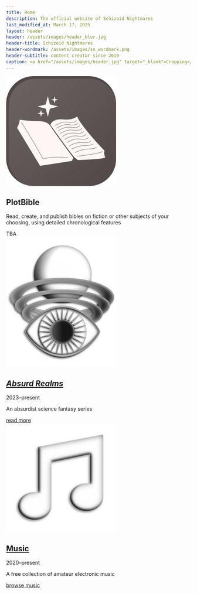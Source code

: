 ```yaml
---
title: Home
description: The official website of Schizoid Nightmares
last_modified_at: March 17, 2025
layout: header
header: /assets/images/header_blur.jpg
header-title: Schizoid Nightmares
header-wordmark: /assets/images/sn_wordmark.png
header-subtitle: content creator since 2019
caption: <a href="/assets/images/header.jpg" target="_blank">Cropping</a> of the cover for <i>Anthology I</i> — art by <a href="https://vladmomotart.tumblr.com/" target="_blank">Vlad Momot</a> as a paid commission
---
```


<div class="feature" markdown=0>
  <img src="/assets/images/plotbible_icon_oct2024_small.png" alt="PlotBible icon">
  <div>
    <h2>PlotBible</h2>
    <p>Read, create, and publish bibles on fiction or other subjects of your choosing, using detailed chronological features</p>
    <div>TBA</div>
  </div>
</div>

<div class="feature" markdown=0>
  <a href="absurd-realms/" aria-label="Read more about Absurd Realms"><img src="/assets/images/ar_icon_2024_small.png" alt="Absurd Realms icon"></a>
  <div>
    <h2><i><a href="absurd-realms/">Absurd Realms</a></i></h2>
    <p class="cap">2023–present</p>
    <p>An absurdist science fantasy series</p>
    <div><a href="absurd-realms/">read more</a></div>
  </div>
</div>

<div class="feature" markdown=0>
  <a href="music/" aria-label="Browse my music"><img src="/assets/images/note_2024_small.png" alt="Musical note"></a>
  <div>
    <h2><a href="music/">Music</a></h2>
    <p class="cap">2020–present</p>
    <p>A free collection of amateur electronic music</p>
    <div><a href="music/">browse music</a></div>
  </div>
</div>